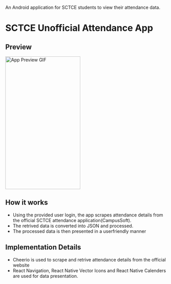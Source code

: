 An Android application for SCTCE students to view their attendance data.

# SCTCE Unofficial Attendance App

## Preview

<img src="https://github.com/hari-govind/sctce/blob/master/github_assets/app_preview.gif?raw=true" width="234px" height="415px" alt="App Preview GIF">


## How it works
- Using the provided user login, the app scrapes attendance details from the official SCTCE attendance application(CampusSoft).
- The retrived data is converted into JSON and processed.
- The processed data is then presented in a userfriendly manner

## Implementation Details
- Cheerio is used to scrape and retrive attendance details from the official website
- React Navigation, React Native Vector Icons and React Native Calenders are used for data presentation.
